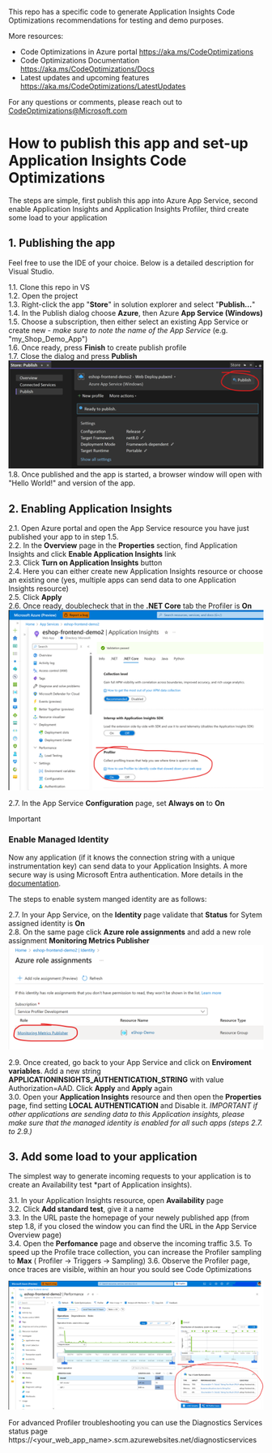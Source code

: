 This repo has a specific code to generate Application Insights Code Optimizations recommendations for testing and demo purposes.

More resources:
- Code Optimizations in Azure portal https://aka.ms/CodeOptimizations
- Code Optimizations Documentation https://aka.ms/CodeOptimizations/Docs
- Latest updates and upcoming features https://aka.ms/CodeOptimizations/LatestUpdates

For any questions or comments, please reach out to CodeOptimizations@Microsoft.com

# How to publish this app and set-up Application Insights Code Optimizations
The steps are simple, first publish this app into Azure App Service, second enable Application Insights and Application Insights Profiler, third create some load to your application

## 1. Publishing the app
Feel free to use the IDE of your choice. Below is a detailed description for Visual Studio.

1.1. Clone this repo in VS  
1.2. Open the project  
1.3. Right-click the app "**Store**" in solution explorer and select "**Publish...**"  
1.4. In the Publish dialog choose **Azure**, then Azure **App Service (Windows)**  
1.5. Choose a subscription, then either select an existing App Service or create new - _make sure to note the name of the App Service_ (e.g. "my_Shop_Demo_App")  
1.6. Once ready, press **Finish** to create publish profile  
1.7. Close the dialog and press **Publish**  
![](images/1.7.%20Publish.png)  
1.8. Once published and the app is started, a browser window will open with "Hello World!" and version of the app.  

## 2. Enabling Application Insights

2.1. Open Azure portal and open the App Service resource you have just published your app to in step 1.5.  
2.2. In the **Overview** page in the **Properties** section, find Application Insights and click **Enable Application  Insights** link  
2.3. Click **Turn on Application Insights** button  
2.4. Here you can either create new Application Insights resource or choose an existing one (yes, multiple apps can send data to one Application Insights resource)  
2.5. Click **Apply**  
2.6. Once ready, doublecheck that in the **.NET Core** tab the Profiler is **On**  
![](images/2.6.%20Profiler%20ON.png)  

2.7. In the App Service **Configuration** page, set **Always on** to **On**  

  
> [!IMPORTANT]  
> ### Enable Managed Identity
> Now any application (if it knows the connection string with a unique instrumentation key) can send data to your Application Insights. A more secure way is using Microsoft Entra authentication.
> More details in the [documentation](https://learn.microsoft.com/en-us/azure/azure-monitor/profiler/profiler#enable-microsoft-entra-authentication-for-profile-ingestion).

The steps to enable system manged identity are as follows:

2.7. In your App Service, on the **Identity** page validate that **Status** for Sytem assigned identity is **On**  
2.8. On the same page click **Azure role assignments** and add a new role assignment **Monitoring Metrics Publisher**  
![](images/2.8.%20Managed%20identity.png)  

2.9. Once created, go back to your App Service and click on **Enviroment variables**. Add a new string **APPLICATIONINSIGHTS_AUTHENTICATION_STRING** with value Authorization=AAD. Click **Apply** and **Apply** again  
3.0. Open your **Application Insights** resource and then open the **Properties** page, find setting **LOCAL AUTHENTICATION** and Disable it. _IMPORTANT if other applications are sending data to this Application insights, please make sure that the managed identity is enabled for all such apps (steps 2.7. to 2.9.)_   


## 3. Add some load to your application
The simplest way to generate incoming requests to your application is to create an Availability test *part of Application insights).  

3.1. In your Application Insights resource, open **Availability** page  
3.2. Click **Add standard test**, give it a name  
3.3. In the URL paste the homepage of your newely published app (from step 1.8, if you closed the window you can find the URL in the App Service Overview page)  
3.4. Open the **Perfomance** page and observe the incoming traffic
3.5. To speed up the Profile trace collection, you can increase the Profiler sampling to **Max** ( Profiler -> Triggers -> Sampling) 
3.6. Observe the Profiler page, once traces are visible, within an hour you sould see Code Optimizations  

![](images/3.4.%20Code%20Optimizations.png)  

For advanced Profiler troubleshooting you can use the Diagnostics Services status page https://<your_web_app_name>.scm.azurewebsites.net/diagnosticservices

